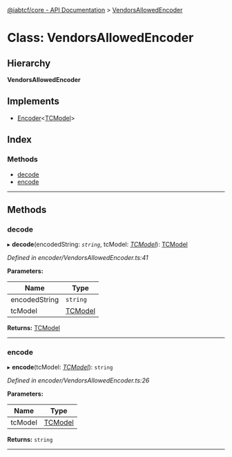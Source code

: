 [@iabtcf/core - API Documentation](../README.md) > [VendorsAllowedEncoder](../classes/vendorsallowedencoder.md)

# Class: VendorsAllowedEncoder

## Hierarchy

**VendorsAllowedEncoder**

## Implements

* [Encoder](../interfaces/encoder.md)<[TCModel](tcmodel.md)>

## Index

### Methods

* [decode](vendorsallowedencoder.md#decode)
* [encode](vendorsallowedencoder.md#encode)

---

## Methods

<a id="decode"></a>

###  decode

▸ **decode**(encodedString: *`string`*, tcModel: *[TCModel](tcmodel.md)*): [TCModel](tcmodel.md)

*Defined in encoder/VendorsAllowedEncoder.ts:41*

**Parameters:**

| Name | Type |
| ------ | ------ |
| encodedString | `string` |
| tcModel | [TCModel](tcmodel.md) |

**Returns:** [TCModel](tcmodel.md)

___
<a id="encode"></a>

###  encode

▸ **encode**(tcModel: *[TCModel](tcmodel.md)*): `string`

*Defined in encoder/VendorsAllowedEncoder.ts:26*

**Parameters:**

| Name | Type |
| ------ | ------ |
| tcModel | [TCModel](tcmodel.md) |

**Returns:** `string`

___

